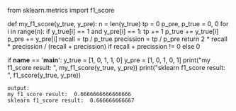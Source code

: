 from sklearn.metrics import f1_score

def my_f1_score(y_true, y_pre):
    n = len(y_true)
    tp = 0
    p_pre, p_true = 0, 0
    for i in range(n):
        if y_true[i] == 1 and y_pre[i] == 1:
            tp += 1
        p_true += y_true[i]
        p_pre += y_pre[i]
    recall = tp / p_true
    precission = tp / p_pre
    return 2 * recall * precission / (recall + precission) if recall + precission != 0 else 0

if __name__ == '__main__':
    y_true = [1, 0, 1, 1, 0]
    y_pre = [1, 0, 1, 0, 1]
    print("my f1_score result: ", my_f1_score(y_true, y_pre))
    print("sklearn f1_score result: ", f1_score(y_true, y_pre))

    
```
output:
my f1_score result:  0.6666666666666666
sklearn f1_score result:  0.666666666667
```
